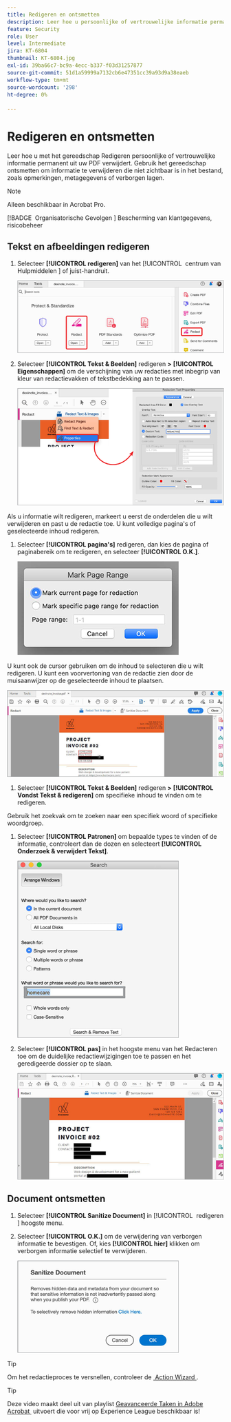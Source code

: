 ```yaml
---
title: Redigeren en ontsmetten
description: Leer hoe u persoonlijke of vertrouwelijke informatie permanent uit uw PDF kunt verwijderen
feature: Security
role: User
level: Intermediate
jira: KT-6804
thumbnail: KT-6804.jpg
exl-id: 39ba66c7-bc9a-4ecc-b337-f03d31257877
source-git-commit: 51d1a59999a7132cb6e47351cc39a93d9a38eaeb
workflow-type: tm+mt
source-wordcount: '298'
ht-degree: 0%

---
```


# Redigeren en ontsmetten

Leer hoe u met het gereedschap Redigeren persoonlijke of vertrouwelijke informatie permanent uit uw PDF verwijdert. Gebruik het gereedschap ontsmetten om informatie te verwijderen die niet zichtbaar is in het bestand, zoals opmerkingen, metagegevens of verborgen lagen.

>[!NOTE]
>
>Alleen beschikbaar in Acrobat Pro.

[!BADGE &#x200B; Organisatorische Gevolgen &#x200B;]
Bescherming van klantgegevens, risicobeheer

## Tekst en afbeeldingen redigeren

1. Selecteer **[!UICONTROL redigeren]** van het [!UICONTROL &#x200B; centrum van Hulpmiddelen &#x200B;] of juist-handruit.

   ![&#x200B; redigeer Stap 1 &#x200B;](../assets/Redact_1.png)

1. Selecteer **[!UICONTROL Tekst &amp; Beelden]** redigeren **>** **[!UICONTROL Eigenschappen]** om de verschijning van uw redacties met inbegrip van kleur van redactievakken of tekstbedekking aan te passen.

   ![&#x200B; redigeer Stap 2 &#x200B;](../assets/Redact_2.png)

Als u informatie wilt redigeren, markeert u eerst de onderdelen die u wilt verwijderen en past u de redactie toe. U kunt volledige pagina&#39;s of geselecteerde inhoud redigeren.

1. Selecteer **[!UICONTROL pagina&#39;s]** redigeren, dan kies de pagina of paginabereik om te redigeren, en selecteer **[!UICONTROL O.K.]**.

   ![&#x200B; redigeer Stap 4 &#x200B;](../assets/Redact_3.png)

U kunt ook de cursor gebruiken om de inhoud te selecteren die u wilt redigeren. U kunt een voorvertoning van de redactie zien door de muisaanwijzer op de geselecteerde inhoud te plaatsen.

   ![&#x200B; redigeer Stap 5a &#x200B;](../assets/Redact_4.png)

1. Selecteer **[!UICONTROL Tekst &amp; Beelden]** redigeren **>** **[!UICONTROL Vondst Tekst &amp; redigeren]** om specifieke inhoud te vinden om te redigeren.

Gebruik het zoekvak om te zoeken naar een specifiek woord of specifieke woordgroep.

1. Selecteer **[!UICONTROL Patronen]** om bepaalde types te vinden of de informatie, controleert dan de dozen en selecteert **[!UICONTROL Onderzoek &amp; verwijdert Tekst]**.

   ![&#x200B; redigeer Stap 5b &#x200B;](../assets/Redact_5.png)

1. Selecteer **[!UICONTROL pas]** in het  hoogste menu van het Redacteren toe om de duidelijke redactiewijzigingen toe te passen en het geredigeerde dossier op te slaan.

   ![&#x200B; redigeer Stap 6 &#x200B;](../assets/Redact_6.png)

## Document ontsmetten

1. Selecteer **[!UICONTROL Sanitize Document]** in [!UICONTROL &#x200B; redigeren &#x200B;] hoogste menu.

1. Selecteer **[!UICONTROL O.K.]** om de verwijdering van verborgen informatie te bevestigen. Of, kies **[!UICONTROL hier]** klikken om verborgen informatie selectief te verwijderen.

   ![&#x200B; opschonen Stap 2 &#x200B;](../assets/Redact_7.png)

>[!TIP]
>
>Om het redactieproces te versnellen, controleer de [&#x200B; Action Wizard &#x200B;](../advanced-tasks/action.md).

>[!TIP]
>
>Deze video maakt deel uit van playlist [&#x200B; Geavanceerde Taken in Adobe Acrobat &#x200B;](https://experienceleague.adobe.com/nl/playlists/acrobat-peform-advanced-tasks) uitvoert die voor vrij op Experience League beschikbaar is!
